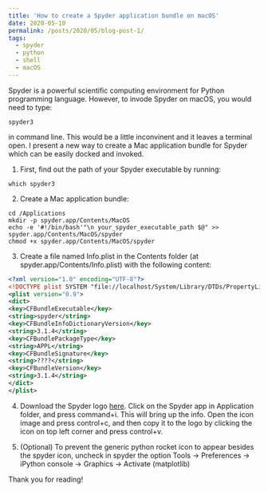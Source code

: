 ```yaml
---
title: 'How to create a Spyder application bundle on macOS'
date: 2020-05-10
permalink: /posts/2020/05/blog-post-1/
tags:
  - spyder
  - python
  - shell
  - macOS
---
```


Spyder is a powerful scientific computing environment for Python programming language. However, to invode Spyder on macOS, you would need to type: 

```shell
spyder3
```

in command line. This would be a little inconvinent and it leaves a terminal open. I present a new way to create a Mac application bundle for Spyder which can be easily docked and invoked.

1. First, find out the path of your Spyder executable by running:

```shell
which spyder3
```

2. Create a Mac application bundle:

```shell
cd /Applications
mkdir -p spyder.app/Contents/MacOS
echo -e '#!/bin/bash'"\n your_spyder_executable_path $@" >> spyder.app/Contents/MacOS/spyder
chmod +x spyder.app/Contents/MacOS/spyder
```

3. Create a file named Info.plist in the Contents folder (at spyder.app/Contents/Info.plist) with the following content:

```xml
<?xml version="1.0" encoding="UTF-8"?>
<!DOCTYPE plist SYSTEM "file://localhost/System/Library/DTDs/PropertyList.dtd">
<plist version="0.9">
<dict>
<key>CFBundleExecutable</key>
<string>spyder</string>
<key>CFBundleInfoDictionaryVersion</key>
<string>3.1.4</string>
<key>CFBundlePackageType</key>
<string>APPL</string>
<key>CFBundleSignature</key>
<string>????</string>
<key>CFBundleVersion</key>
<string>3.1.4</string>
</dict>
</plist>
```

4. Download the Spyder logo [here](https://github.com/spyder-ide/spyder/tree/master/img_src). Click on the Spyder app in Application folder, and press command+i. This will bring up the info. Open the icon image and press control+c, and then copy it to the logo by clicking the icon on top left corner and press control+v.

5. (Optional) To prevent the generic python rocket icon to appear besides the spyder icon, uncheck in spyder the option Tools -> Preferences -> iPython console -> Graphics -> Activate (matplotlib)

Thank you for reading!
